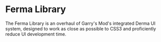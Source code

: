 # Ferma Library

The Ferma Library is an overhaul of Garry's Mod's integrated Derma UI system, designed to work as close as possible to CSS3 and proficiently reduce UI development time.
